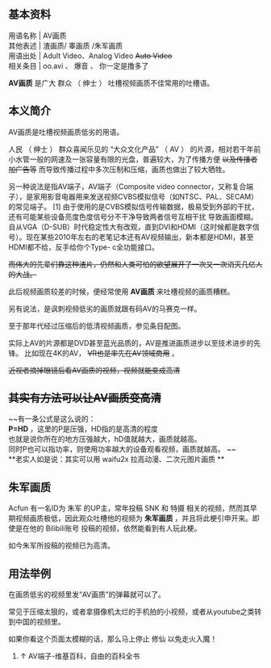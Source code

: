 **基本资料**  
---  
用语名称  |  AV画质   
其他表述  |  渣画质/  睾画质  /朱军画质   
用语出处  |  Adult Video、Analog Video ~~Auto Video~~  
相关条目  |  oo.avi  、  爆音  、  你一定是撸多了   
  
**AV画质** 是广大  群众  （  绅士  ）  吐槽视频画质不佳常用的吐槽语。

##  本义简介

AV画质是吐槽视频画质低劣的用语。

人民  （  绅士  ）  群众喜闻乐见的  “大众文化产品”  （  AV  ）
的片源，相对若干年前小水管一般的网速及一张容量有限的光盘，普遍较大，为了传播方便 ~~以及传播者加广告等~~
而导致传播过程中多次压制和压缩，画质也做出了较大牺牲。

另一种说法是指AV端子，AV端子（Composite video
connector，又称复合端子），是家用影音电器用来发送视频CVBS模拟信号（如NTSC、PAL、SECAM）的常见端子。  [1]
由于使用的是CVBS模拟信号传输数据，极易受到外部的干扰，  还有可能某些设备亮度色度信号分不干净导致两者信号互相干扰  导致画面模糊。
自从VGA（D-SUB）时代稳定性大有改观，直到DVI和HDMI（这时候都是数字信号）。现在某些2010年左右的老笔记本还有AV视频输出，新本都是HDMI，甚至HDMI都不给，反手给你个Type-
c全功能接口。

~~而伟大的先辈们靠这种渣片，仍然和人类可怕的欲望展开了一次又一次消灭几亿人的大战。~~

此后视频画质较差的时候，便经常使用 **AV画质** 来吐槽视频的画质糟糕。

另有说法，是讽刺视频低劣的画质就跟有码AV的马赛克一样。

至于那年代经过压缩后的低清视频画质，参见条目配图。

实际上AV的片源都是DVD甚至蓝光品质的，AV是推进画质进步以至技术进步的先锋。 比如现在4K的AV， ~~VR也是率先在AV领域商用~~ 。

~~近视者摘掉眼镜后看AV画质的视频，视频就能变成高清~~

~~其实有方法可以让AV画质变高清~~  
---  
~~有一条公式是这么说的：  
**P=HD** ，这里的P是压强，HD指的是高清的程度  
也就是说你所在的地方压强越大，hD值就越大，画质就越高。  
同时P也可以指功率，则使用功率越大的设备观看视频，画质就越高。 ~~  
**老实人如是说：其实可以用 waifu2x  拉高动漫、二次元图片画质 **  
  
##  朱军画质

Acfun  有一名ID为  朱军  的UP主，常年投稿  SNK  和  特摄  相关的视频，然而其早期视频画质极低，因此观众吐槽他的视频为
**朱军画质** ，并且将此梗引申开来。即使是在他的  Bilibili账号  投稿的视频，依然能看到有人玩此梗。

如今朱军所投稿的视频已为高清。

##  用法举例

在画质低劣的视频里发“AV画质”的弹幕就可以了。

常见于压缩太狠的，或者拿摄像机太烂的手机拍的小视频，或者从youtube之类转到中国的视频里。

如果你看这个页面太模糊的话，那么马上停止  修仙  以免走火入魔！

  

  1. ↑  AV端子-维基百科，自由的百科全书 

